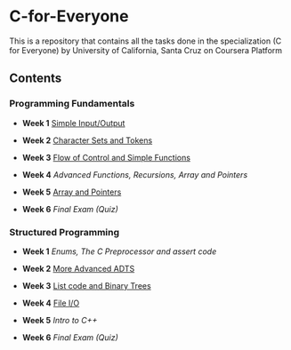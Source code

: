 # C-for-Everyone


This is a repository that contains all the tasks done in the specialization (C for Everyone) by University of California, Santa Cruz on Coursera Platform

## Contents

### Programming Fundamentals

* **Week 1** [Simple Input/Output](https://github.com/Kingsolomon445/C-for-Everyone/tree/main/c_fundamental/week1)

* **Week 2** [Character Sets and Tokens](https://github.com/Kingsolomon445/C-for-Everyone/tree/main/c_fundamental/week2)

* **Week 3** [Flow of Control and Simple Functions](https://github.com/Kingsolomon445/C-for-Everyone/tree/main/c_fundamental/week3)

* **Week 4** *Advanced Functions, Recursions, Array and Pointers*

* **Week 5** [Array and Pointers](https://github.com/Kingsolomon445/C-for-Everyone/tree/main/c_fundamental/week5)

* **Week 6** *Final Exam (Quiz)*

### Structured Programming

* **Week 1** *Enums, The C Preprocessor and assert code*

* **Week 2** [More Advanced ADTS](https://github.com/Kingsolomon445/C-for-Everyone/tree/main/c_structural/week2)

* **Week 3** [List code and Binary Trees](https://github.com/Kingsolomon445/C-for-Everyone/tree/main/c_structural/week3)

* **Week 4** [File I/O](https://github.com/Kingsolomon445/C-for-Everyone/tree/main/c_structural/week4)

* **Week 5** *Intro to C++*

* **Week 6** *Final Exam (Quiz)*
